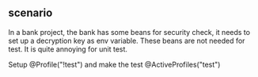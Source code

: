 ## scenario
In a bank project, the bank has some beans for security check, it needs to set up a decryption key as env variable. These beans are not needed for test. It is quite annoying for unit test. 

Setup @Profile("!test") and make the test @ActiveProfiles("test")


